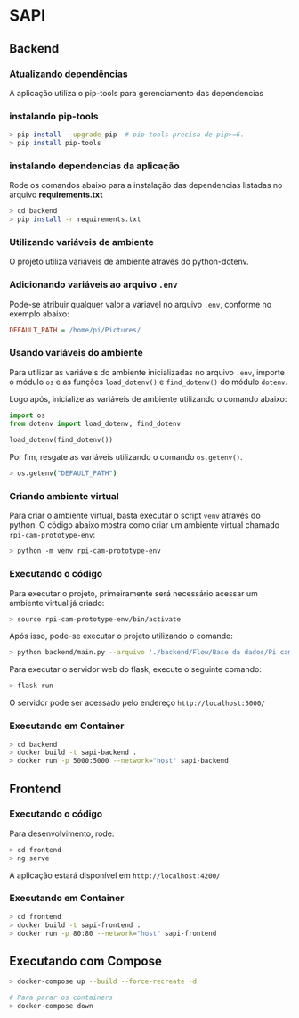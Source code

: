 # SAPI


## Backend
### Atualizando dependências

A aplicação utiliza o pip-tools para gerenciamento das dependencias

### instalando pip-tools

```sh
> pip install --upgrade pip  # pip-tools precisa de pip>=6.
> pip install pip-tools
```

### instalando dependencias da aplicação

Rode os comandos abaixo para a instalação das dependencias listadas no arquivo **requirements.txt**

```sh
> cd backend
> pip install -r requirements.txt
```
  
  
### Utilizando variáveis de ambiente

O projeto utiliza variáveis de ambiente através do python-dotenv.

### Adicionando variáveis ao arquivo ```.env```

Pode-se atribuir qualquer valor a variavel no arquivo ```.env```, conforme no exemplo abaixo: 

```ini
DEFAULT_PATH = /home/pi/Pictures/
```

### Usando variáveis do ambiente

Para utilizar as variáveis do ambiente inicializadas no arquivo ```.env```, importe o módulo ```os``` e as funções ```load_dotenv()``` e ```find_dotenv()``` do módulo ```dotenv```.  
  
Logo após, inicialize as variáveis de ambiente utilizando o comando abaixo:

```py
import os
from dotenv import load_dotenv, find_dotenv
  
load_dotenv(find_dotenv())
```  
  
Por fim, resgate as variáveis utilizando o comando ```os.getenv()```.
  
```sh
> os.getenv("DEFAULT_PATH")
```

### Criando ambiente virtual

Para criar o ambiente virtual, basta executar o script ```venv``` através do python. O código abaixo mostra como criar um ambiente virtual chamado ```rpi-cam-prototype-env```:
```sh
> python -m venv rpi-cam-prototype-env
```

### Executando o código

Para executar o projeto, primeiramente será necessário acessar um ambiente virtual já criado:
```sh
> source rpi-cam-prototype-env/bin/activate
```

Após isso, pode-se executar o projeto utilizando o comando:
```sh
> python backend/main.py --arquivo './backend/Flow/Base da dados/Pi camera/PCB_001.png'
```

Para executar o servidor web do flask, execute o seguinte comando:
```sh
> flask run
```

O servidor pode ser acessado pelo endereço ```http://localhost:5000/```

### Executando em Container
```sh
> cd backend
> docker build -t sapi-backend .
> docker run -p 5000:5000 --network="host" sapi-backend
```

## Frontend

### Executando o código

Para desenvolvimento, rode:
```sh
> cd frontend
> ng serve
```
A aplicação estará disponível em `http://localhost:4200/`

### Executando em Container
```sh
> cd frontend
> docker build -t sapi-frontend .
> docker run -p 80:80 --network="host" sapi-frontend
```

## Executando com Compose
```sh
> docker-compose up --build --force-recreate -d

# Para parar os containers
> docker-compose down
```